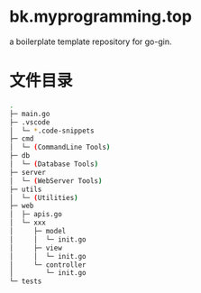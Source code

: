 # bk.myprogramming.top

a boilerplate template repository for go-gin.

# 文件目录

```bash
.
├─ main.go
├─ .vscode
│  └─ *.code-snippets
├─ cmd
│  └─ (CommandLine Tools)
├─ db
│  └─ (Database Tools)
├─ server
│  └─ (WebServer Tools)
├─ utils
│  └─ (Utilities)
├─ web
│  ├─ apis.go
│  └─ xxx
│     ├─ model
│     │  └─ init.go
│     ├─ view
│     │  └─ init.go
│     └─ controller
│        └─ init.go
└─ tests
```
